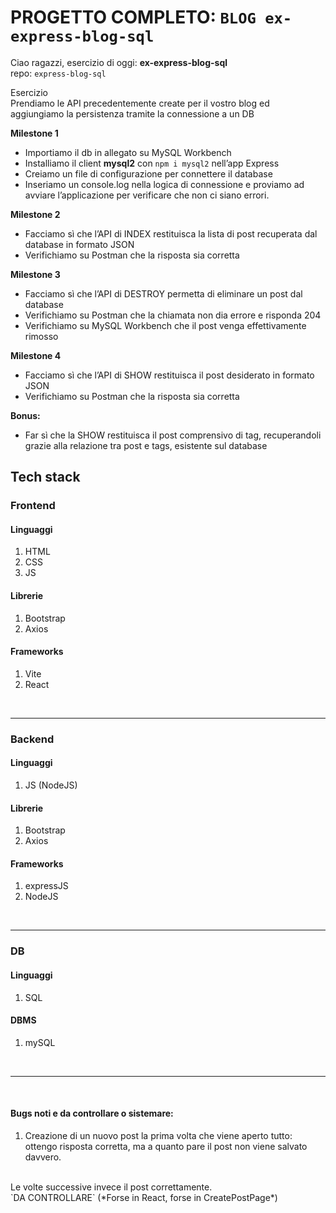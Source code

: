 # PROGETTO COMPLETO: `BLOG ex-express-blog-sql`

Ciao ragazzi, esercizio di oggi: **ex-express-blog-sql**
<br />
repo: `express-blog-sql`

Esercizio
<br />
Prendiamo le API precedentemente create per il vostro blog ed aggiungiamo la persistenza tramite la connessione a un DB

**Milestone 1**
* Importiamo il db in allegato su MySQL Workbench
* Installiamo il client **mysql2** con `npm i mysql2` nell’app Express
* Creiamo un file di configurazione per connettere il database
* Inseriamo un console.log nella logica di connessione e proviamo ad avviare l’applicazione per verificare che non ci siano errori.

**Milestone 2**
* Facciamo sì che l’API di INDEX restituisca la lista di post recuperata dal database in formato JSON
* Verifichiamo su Postman che la risposta sia corretta

**Milestone 3**
* Facciamo sì che l’API di DESTROY permetta di eliminare un post dal database
* Verifichiamo su Postman che la chiamata non dia errore e risponda 204
* Verifichiamo su MySQL Workbench che il post venga effettivamente rimosso

**Milestone 4**
* Facciamo sì che l’API di SHOW restituisca il post desiderato in formato JSON
* Verifichiamo su Postman che la risposta sia corretta

**Bonus:**
* Far sì che la SHOW restituisca il post comprensivo di tag, recuperandoli grazie alla relazione tra post e tags, esistente sul database



## Tech stack

### Frontend

#### Linguaggi
1. HTML
2. CSS
3. JS

#### Librerie
1. Bootstrap
2. Axios

#### Frameworks
1. Vite
2. React

<br /> 
<hr />

### Backend

#### Linguaggi
1. JS (NodeJS)

#### Librerie
1. Bootstrap
2. Axios

#### Frameworks
1. expressJS
2. NodeJS


<br /> 
<hr />

### DB

#### Linguaggi
1. SQL

#### DBMS
1. mySQL


<br /> 
<hr />

<br /> 

#### Bugs noti e da controllare o sistemare:
1. Creazione di un nuovo post la prima volta che viene aperto tutto: ottengo risposta corretta, ma a quanto pare il post non viene salvato davvero.
<br /> 
Le volte successive invece il post correttamente. 
<br /> 
`DA CONTROLLARE` (*Forse in React, forse in CreatePostPage*)